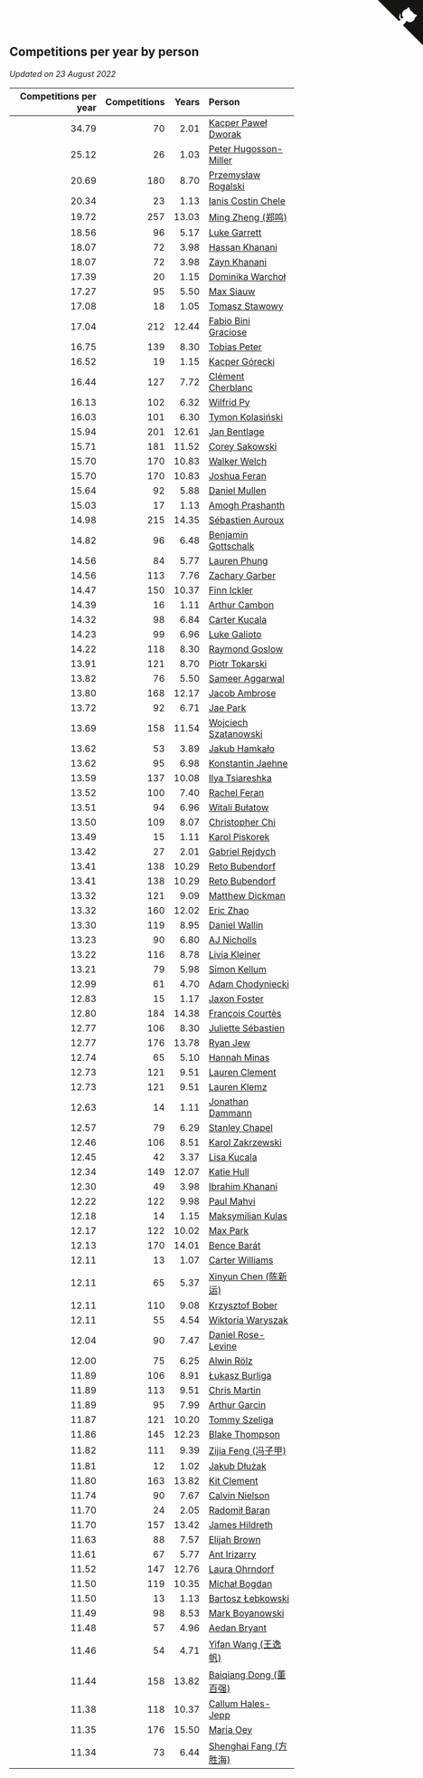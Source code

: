 ## Competitions per year by person

*Updated on 23 August 2022*

| Competitions per year | Competitions | Years | Person |
| ---: | ---: | ---: | :--- |
| 34.79 | 70 | 2.01 | [Kacper Paweł Dworak](https://www.worldcubeassociation.org/persons/2020DWOR01) |
| 25.12 | 26 | 1.03 | [Peter Hugosson-Miller](https://www.worldcubeassociation.org/persons/2021HUGO01) |
| 20.69 | 180 | 8.70 | [Przemysław Rogalski](https://www.worldcubeassociation.org/persons/2013ROGA02) |
| 20.34 | 23 | 1.13 | [Ianis Costin Chele](https://www.worldcubeassociation.org/persons/2021CHEL01) |
| 19.72 | 257 | 13.03 | [Ming Zheng (郑鸣)](https://www.worldcubeassociation.org/persons/2009ZHEN11) |
| 18.56 | 96 | 5.17 | [Luke Garrett](https://www.worldcubeassociation.org/persons/2017GARR05) |
| 18.07 | 72 | 3.98 | [Hassan Khanani](https://www.worldcubeassociation.org/persons/2018KHAN26) |
| 18.07 | 72 | 3.98 | [Zayn Khanani](https://www.worldcubeassociation.org/persons/2018KHAN28) |
| 17.39 | 20 | 1.15 | [Dominika Warchoł](https://www.worldcubeassociation.org/persons/2021WARC01) |
| 17.27 | 95 | 5.50 | [Max Siauw](https://www.worldcubeassociation.org/persons/2017SIAU02) |
| 17.08 | 18 | 1.05 | [Tomasz Stawowy](https://www.worldcubeassociation.org/persons/2021STAW01) |
| 17.04 | 212 | 12.44 | [Fabio Bini Graciose](https://www.worldcubeassociation.org/persons/2010GRAC02) |
| 16.75 | 139 | 8.30 | [Tobias Peter](https://www.worldcubeassociation.org/persons/2014PETE03) |
| 16.52 | 19 | 1.15 | [Kacper Górecki](https://www.worldcubeassociation.org/persons/2021GORE01) |
| 16.44 | 127 | 7.72 | [Clément Cherblanc](https://www.worldcubeassociation.org/persons/2014CHER05) |
| 16.13 | 102 | 6.32 | [Wilfrid Py](https://www.worldcubeassociation.org/persons/2016PYWI01) |
| 16.03 | 101 | 6.30 | [Tymon Kolasiński](https://www.worldcubeassociation.org/persons/2016KOLA02) |
| 15.94 | 201 | 12.61 | [Jan Bentlage](https://www.worldcubeassociation.org/persons/2010BENT01) |
| 15.71 | 181 | 11.52 | [Corey Sakowski](https://www.worldcubeassociation.org/persons/2011SAKO01) |
| 15.70 | 170 | 10.83 | [Walker Welch](https://www.worldcubeassociation.org/persons/2011WELC01) |
| 15.70 | 170 | 10.83 | [Joshua Feran](https://www.worldcubeassociation.org/persons/2011FERA01) |
| 15.64 | 92 | 5.88 | [Daniel Mullen](https://www.worldcubeassociation.org/persons/2016MULL04) |
| 15.03 | 17 | 1.13 | [Amogh Prashanth](https://www.worldcubeassociation.org/persons/2021PRAS01) |
| 14.98 | 215 | 14.35 | [Sébastien Auroux](https://www.worldcubeassociation.org/persons/2008AURO01) |
| 14.82 | 96 | 6.48 | [Benjamin Gottschalk](https://www.worldcubeassociation.org/persons/2016GOTT01) |
| 14.56 | 84 | 5.77 | [Lauren Phung](https://www.worldcubeassociation.org/persons/2016PHUN02) |
| 14.56 | 113 | 7.76 | [Zachary Garber](https://www.worldcubeassociation.org/persons/2014GARB01) |
| 14.47 | 150 | 10.37 | [Finn Ickler](https://www.worldcubeassociation.org/persons/2012ICKL01) |
| 14.39 | 16 | 1.11 | [Arthur Cambon](https://www.worldcubeassociation.org/persons/2021CAMB01) |
| 14.32 | 98 | 6.84 | [Carter Kucala](https://www.worldcubeassociation.org/persons/2015KUCA01) |
| 14.23 | 99 | 6.96 | [Luke Galioto](https://www.worldcubeassociation.org/persons/2015GALI02) |
| 14.22 | 118 | 8.30 | [Raymond Goslow](https://www.worldcubeassociation.org/persons/2014GOSL01) |
| 13.91 | 121 | 8.70 | [Piotr Tokarski](https://www.worldcubeassociation.org/persons/2013TOKA01) |
| 13.82 | 76 | 5.50 | [Sameer Aggarwal](https://www.worldcubeassociation.org/persons/2017AGGA01) |
| 13.80 | 168 | 12.17 | [Jacob Ambrose](https://www.worldcubeassociation.org/persons/2010AMBR01) |
| 13.72 | 92 | 6.71 | [Jae Park](https://www.worldcubeassociation.org/persons/2015PARK24) |
| 13.69 | 158 | 11.54 | [Wojciech Szatanowski](https://www.worldcubeassociation.org/persons/2011SZAT01) |
| 13.62 | 53 | 3.89 | [Jakub Hamkało](https://www.worldcubeassociation.org/persons/2018HAMK01) |
| 13.62 | 95 | 6.98 | [Konstantin Jaehne](https://www.worldcubeassociation.org/persons/2015JAEH01) |
| 13.59 | 137 | 10.08 | [Ilya Tsiareshka](https://www.worldcubeassociation.org/persons/2012TERE01) |
| 13.52 | 100 | 7.40 | [Rachel Feran](https://www.worldcubeassociation.org/persons/2015FERA01) |
| 13.51 | 94 | 6.96 | [Witali Bułatow](https://www.worldcubeassociation.org/persons/2015BUAT01) |
| 13.50 | 109 | 8.07 | [Christopher Chi](https://www.worldcubeassociation.org/persons/2014CHIC01) |
| 13.49 | 15 | 1.11 | [Karol Piskorek](https://www.worldcubeassociation.org/persons/2021PISK01) |
| 13.42 | 27 | 2.01 | [Gabriel Rejdych](https://www.worldcubeassociation.org/persons/2020REJD01) |
| 13.41 | 138 | 10.29 | [Reto Bubendorf](https://www.worldcubeassociation.org/persons/2012BUBE01) |
| 13.41 | 138 | 10.29 | [Reto Bubendorf](https://www.worldcubeassociation.org/persons/2012BUBE01) |
| 13.32 | 121 | 9.09 | [Matthew Dickman](https://www.worldcubeassociation.org/persons/2013DICK01) |
| 13.32 | 160 | 12.02 | [Eric Zhao](https://www.worldcubeassociation.org/persons/2010ZHAO19) |
| 13.30 | 119 | 8.95 | [Daniel Wallin](https://www.worldcubeassociation.org/persons/2013WALL03) |
| 13.23 | 90 | 6.80 | [AJ Nicholls](https://www.worldcubeassociation.org/persons/2015NICH04) |
| 13.22 | 116 | 8.78 | [Livia Kleiner](https://www.worldcubeassociation.org/persons/2013KLEI03) |
| 13.21 | 79 | 5.98 | [Simon Kellum](https://www.worldcubeassociation.org/persons/2016KELL12) |
| 12.99 | 61 | 4.70 | [Adam Chodyniecki](https://www.worldcubeassociation.org/persons/2017CHOD02) |
| 12.83 | 15 | 1.17 | [Jaxon Foster](https://www.worldcubeassociation.org/persons/2021FOST01) |
| 12.80 | 184 | 14.38 | [François Courtès](https://www.worldcubeassociation.org/persons/2008COUR01) |
| 12.77 | 106 | 8.30 | [Juliette Sébastien](https://www.worldcubeassociation.org/persons/2014SEBA01) |
| 12.77 | 176 | 13.78 | [Ryan Jew](https://www.worldcubeassociation.org/persons/2008JEWR01) |
| 12.74 | 65 | 5.10 | [Hannah Minas](https://www.worldcubeassociation.org/persons/2017MINA04) |
| 12.73 | 121 | 9.51 | [Lauren Clement](https://www.worldcubeassociation.org/persons/2013KLEM01) |
| 12.73 | 121 | 9.51 | [Lauren Klemz](https://www.worldcubeassociation.org/persons/2013KLEM01) |
| 12.63 | 14 | 1.11 | [Jonathan Dammann](https://www.worldcubeassociation.org/persons/2021DAMM01) |
| 12.57 | 79 | 6.29 | [Stanley Chapel](https://www.worldcubeassociation.org/persons/2016CHAP04) |
| 12.46 | 106 | 8.51 | [Karol Zakrzewski](https://www.worldcubeassociation.org/persons/2014ZAKR01) |
| 12.45 | 42 | 3.37 | [Lisa Kucala](https://www.worldcubeassociation.org/persons/2019KUCA01) |
| 12.34 | 149 | 12.07 | [Katie Hull](https://www.worldcubeassociation.org/persons/2010HULL01) |
| 12.30 | 49 | 3.98 | [Ibrahim Khanani](https://www.worldcubeassociation.org/persons/2018KHAN27) |
| 12.22 | 122 | 9.98 | [Paul Mahvi](https://www.worldcubeassociation.org/persons/2012MAHV01) |
| 12.18 | 14 | 1.15 | [Maksymilian Kulas](https://www.worldcubeassociation.org/persons/2021KULA02) |
| 12.17 | 122 | 10.02 | [Max Park](https://www.worldcubeassociation.org/persons/2012PARK03) |
| 12.13 | 170 | 14.01 | [Bence Barát](https://www.worldcubeassociation.org/persons/2008BARA01) |
| 12.11 | 13 | 1.07 | [Carter Williams](https://www.worldcubeassociation.org/persons/2021WILL06) |
| 12.11 | 65 | 5.37 | [Xinyun Chen (陈新运)](https://www.worldcubeassociation.org/persons/2017CHEN36) |
| 12.11 | 110 | 9.08 | [Krzysztof Bober](https://www.worldcubeassociation.org/persons/2013BOBE01) |
| 12.11 | 55 | 4.54 | [Wiktoria Waryszak](https://www.worldcubeassociation.org/persons/2018WARY01) |
| 12.04 | 90 | 7.47 | [Daniel Rose-Levine](https://www.worldcubeassociation.org/persons/2015ROSE01) |
| 12.00 | 75 | 6.25 | [Alwin Rölz](https://www.worldcubeassociation.org/persons/2016ROLZ01) |
| 11.89 | 106 | 8.91 | [Łukasz Burliga](https://www.worldcubeassociation.org/persons/2013BURL01) |
| 11.89 | 113 | 9.51 | [Chris Martin](https://www.worldcubeassociation.org/persons/2013MART03) |
| 11.89 | 95 | 7.99 | [Arthur Garcin](https://www.worldcubeassociation.org/persons/2014GARC27) |
| 11.87 | 121 | 10.20 | [Tommy Szeliga](https://www.worldcubeassociation.org/persons/2012SZEL01) |
| 11.86 | 145 | 12.23 | [Blake Thompson](https://www.worldcubeassociation.org/persons/2010THOM03) |
| 11.82 | 111 | 9.39 | [Zijia Feng (冯子甲)](https://www.worldcubeassociation.org/persons/2013FENG02) |
| 11.81 | 12 | 1.02 | [Jakub Dłużak](https://www.worldcubeassociation.org/persons/2021DLUZ01) |
| 11.80 | 163 | 13.82 | [Kit Clement](https://www.worldcubeassociation.org/persons/2008CLEM01) |
| 11.74 | 90 | 7.67 | [Calvin Nielson](https://www.worldcubeassociation.org/persons/2014NIEL03) |
| 11.70 | 24 | 2.05 | [Radomił Baran](https://www.worldcubeassociation.org/persons/2020BARA02) |
| 11.70 | 157 | 13.42 | [James Hildreth](https://www.worldcubeassociation.org/persons/2009HILD01) |
| 11.63 | 88 | 7.57 | [Elijah Brown](https://www.worldcubeassociation.org/persons/2015BROW03) |
| 11.61 | 67 | 5.77 | [Ant Irizarry](https://www.worldcubeassociation.org/persons/2016IRIZ02) |
| 11.52 | 147 | 12.76 | [Laura Ohrndorf](https://www.worldcubeassociation.org/persons/2009OHRN01) |
| 11.50 | 119 | 10.35 | [Michał Bogdan](https://www.worldcubeassociation.org/persons/2012BOGD01) |
| 11.50 | 13 | 1.13 | [Bartosz Łebkowski](https://www.worldcubeassociation.org/persons/2021LEBK01) |
| 11.49 | 98 | 8.53 | [Mark Boyanowski](https://www.worldcubeassociation.org/persons/2014BOYA01) |
| 11.48 | 57 | 4.96 | [Aedan Bryant](https://www.worldcubeassociation.org/persons/2017BRYA06) |
| 11.46 | 54 | 4.71 | [Yifan Wang (王逸帆)](https://www.worldcubeassociation.org/persons/2017WANY29) |
| 11.44 | 158 | 13.82 | [Baiqiang Dong (董百强)](https://www.worldcubeassociation.org/persons/2008DONG06) |
| 11.38 | 118 | 10.37 | [Callum Hales-Jepp](https://www.worldcubeassociation.org/persons/2012HALE01) |
| 11.35 | 176 | 15.50 | [Maria Oey](https://www.worldcubeassociation.org/persons/2007OEYM01) |
| 11.34 | 73 | 6.44 | [Shenghai Fang (方胜海)](https://www.worldcubeassociation.org/persons/2016FANG01) |


<a href="https://github.com/JustinTimeCuber/wca_statistics" class="github-corner" aria-label="View source on Github"><svg width="80" height="80" viewBox="0 0 250 250" style="fill:#151513; color:#fff; position: absolute; top: 0; border: 0; right: 0;" aria-hidden="true"><path d="M0,0 L115,115 L130,115 L142,142 L250,250 L250,0 Z"></path><path d="M128.3,109.0 C113.8,99.7 119.0,89.6 119.0,89.6 C122.0,82.7 120.5,78.6 120.5,78.6 C119.2,72.0 123.4,76.3 123.4,76.3 C127.3,80.9 125.5,87.3 125.5,87.3 C122.9,97.6 130.6,101.9 134.4,103.2" fill="currentColor" style="transform-origin: 130px 106px;" class="octo-arm"></path><path d="M115.0,115.0 C114.9,115.1 118.7,116.5 119.8,115.4 L133.7,101.6 C136.9,99.2 139.9,98.4 142.2,98.6 C133.8,88.0 127.5,74.4 143.8,58.0 C148.5,53.4 154.0,51.2 159.7,51.0 C160.3,49.4 163.2,43.6 171.4,40.1 C171.4,40.1 176.1,42.5 178.8,56.2 C183.1,58.6 187.2,61.8 190.9,65.4 C194.5,69.0 197.7,73.2 200.1,77.6 C213.8,80.2 216.3,84.9 216.3,84.9 C212.7,93.1 206.9,96.0 205.4,96.6 C205.1,102.4 203.0,107.8 198.3,112.5 C181.9,128.9 168.3,122.5 157.7,114.1 C157.9,116.9 156.7,120.9 152.7,124.9 L141.0,136.5 C139.8,137.7 141.6,141.9 141.8,141.8 Z" fill="currentColor" class="octo-body"></path></svg></a><style>.github-corner:hover .octo-arm{animation:octocat-wave 560ms ease-in-out}@keyframes octocat-wave{0%,100%{transform:rotate(0)}20%,60%{transform:rotate(-25deg)}40%,80%{transform:rotate(10deg)}}@media (max-width:500px){.github-corner:hover .octo-arm{animation:none}.github-corner .octo-arm{animation:octocat-wave 560ms ease-in-out}}</style>
